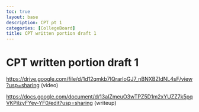 ```yaml
---
toc: true
layout: base
description: CPT pt 1
categories: [CollegeBoard]
title: CPT written portion draft 1
---
```


# CPT written portion draft 1

https://drive.google.com/file/d/1d12qmkb7IQrarIoGJ7_nBNXBZIdNL4sF/view?usp=sharing (video)

https://docs.google.com/document/d/13aIZmeuO3wTPZ5D1m2xYUZZ7k5pqVKPilzyFYey-YF0/edit?usp=sharing (writeup)

